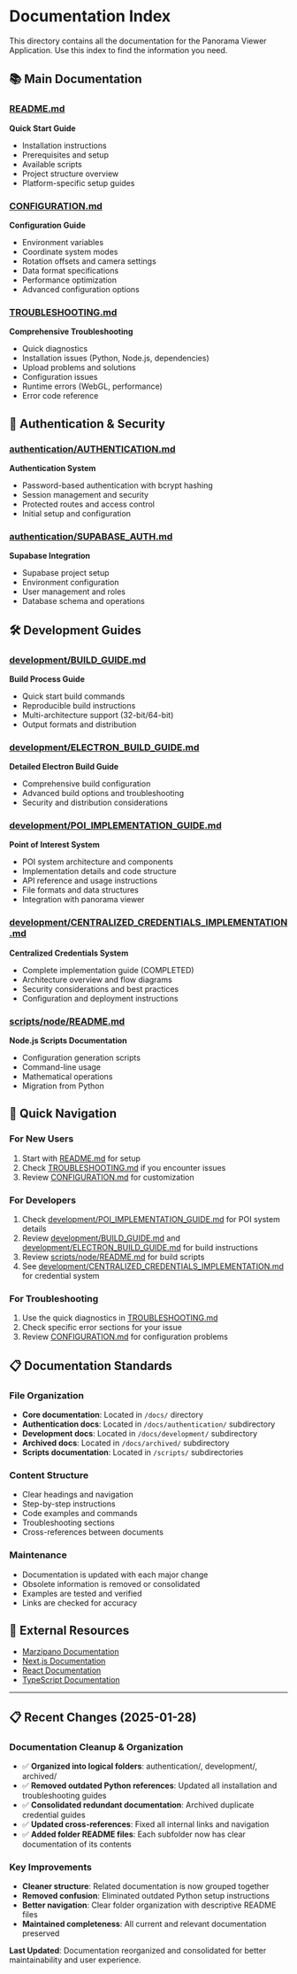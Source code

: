 # Documentation Index

This directory contains all the documentation for the Panorama Viewer Application. Use this index to find the information you need.

## 📚 Main Documentation

### [README.md](./README.md)
**Quick Start Guide**
- Installation instructions
- Prerequisites and setup
- Available scripts
- Project structure overview
- Platform-specific setup guides

### [CONFIGURATION.md](./CONFIGURATION.md)
**Configuration Guide**
- Environment variables
- Coordinate system modes
- Rotation offsets and camera settings
- Data format specifications
- Performance optimization
- Advanced configuration options

### [TROUBLESHOOTING.md](./TROUBLESHOOTING.md)
**Comprehensive Troubleshooting**
- Quick diagnostics
- Installation issues (Python, Node.js, dependencies)
- Upload problems and solutions
- Configuration issues
- Runtime errors (WebGL, performance)
- Error code reference

## 🔐 Authentication & Security

### [authentication/AUTHENTICATION.md](./authentication/AUTHENTICATION.md)
**Authentication System**
- Password-based authentication with bcrypt hashing
- Session management and security
- Protected routes and access control
- Initial setup and configuration

### [authentication/SUPABASE_AUTH.md](./authentication/SUPABASE_AUTH.md)
**Supabase Integration**
- Supabase project setup
- Environment configuration
- User management and roles
- Database schema and operations

## 🛠️ Development Guides

### [development/BUILD_GUIDE.md](./development/BUILD_GUIDE.md)
**Build Process Guide**
- Quick start build commands
- Reproducible build instructions
- Multi-architecture support (32-bit/64-bit)
- Output formats and distribution

### [development/ELECTRON_BUILD_GUIDE.md](./development/ELECTRON_BUILD_GUIDE.md)
**Detailed Electron Build Guide**
- Comprehensive build configuration
- Advanced build options and troubleshooting
- Security and distribution considerations

### [development/POI_IMPLEMENTATION_GUIDE.md](./development/POI_IMPLEMENTATION_GUIDE.md)
**Point of Interest System**
- POI system architecture and components
- Implementation details and code structure
- API reference and usage instructions
- File formats and data structures
- Integration with panorama viewer

### [development/CENTRALIZED_CREDENTIALS_IMPLEMENTATION.md](./development/CENTRALIZED_CREDENTIALS_IMPLEMENTATION.md)
**Centralized Credentials System**
- Complete implementation guide (COMPLETED)
- Architecture overview and flow diagrams
- Security considerations and best practices
- Configuration and deployment instructions

### [scripts/node/README.md](../scripts/node/README.md)
**Node.js Scripts Documentation**
- Configuration generation scripts
- Command-line usage
- Mathematical operations
- Migration from Python

## 🚀 Quick Navigation

### For New Users
1. Start with [README.md](./README.md) for setup
2. Check [TROUBLESHOOTING.md](./TROUBLESHOOTING.md) if you encounter issues
3. Review [CONFIGURATION.md](./CONFIGURATION.md) for customization

### For Developers

1. Check [development/POI_IMPLEMENTATION_GUIDE.md](./development/POI_IMPLEMENTATION_GUIDE.md) for POI system details
2. Review [development/BUILD_GUIDE.md](./development/BUILD_GUIDE.md) and [development/ELECTRON_BUILD_GUIDE.md](./development/ELECTRON_BUILD_GUIDE.md) for build instructions
3. Review [scripts/node/README.md](../scripts/node/README.md) for build scripts
4. See [development/CENTRALIZED_CREDENTIALS_IMPLEMENTATION.md](./development/CENTRALIZED_CREDENTIALS_IMPLEMENTATION.md) for credential system

### For Troubleshooting
1. Use the quick diagnostics in [TROUBLESHOOTING.md](./TROUBLESHOOTING.md)
2. Check specific error sections for your issue
3. Review [CONFIGURATION.md](./CONFIGURATION.md) for configuration problems

## 📋 Documentation Standards

### File Organization
- **Core documentation**: Located in `/docs/` directory
- **Authentication docs**: Located in `/docs/authentication/` subdirectory
- **Development docs**: Located in `/docs/development/` subdirectory
- **Archived docs**: Located in `/docs/archived/` subdirectory
- **Scripts documentation**: Located in `/scripts/` subdirectories

### Content Structure
- Clear headings and navigation
- Step-by-step instructions
- Code examples and commands
- Troubleshooting sections
- Cross-references between documents

### Maintenance
- Documentation is updated with each major change
- Obsolete information is removed or consolidated
- Examples are tested and verified
- Links are checked for accuracy

## 🔗 External Resources

- [Marzipano Documentation](https://www.marzipano.net/docs.html)
- [Next.js Documentation](https://nextjs.org/docs)
- [React Documentation](https://react.dev/)
- [TypeScript Documentation](https://www.typescriptlang.org/docs/)

---

## 📋 Recent Changes (2025-01-28)

### Documentation Cleanup & Organization
- ✅ **Organized into logical folders**: authentication/, development/, archived/
- ✅ **Removed outdated Python references**: Updated all installation and troubleshooting guides
- ✅ **Consolidated redundant documentation**: Archived duplicate credential guides
- ✅ **Updated cross-references**: Fixed all internal links and navigation
- ✅ **Added folder README files**: Each subfolder now has clear documentation of its contents

### Key Improvements
- **Cleaner structure**: Related documentation is now grouped together
- **Removed confusion**: Eliminated outdated Python setup instructions
- **Better navigation**: Clear folder organization with descriptive README files
- **Maintained completeness**: All current and relevant documentation preserved

**Last Updated**: Documentation reorganized and consolidated for better maintainability and user experience.